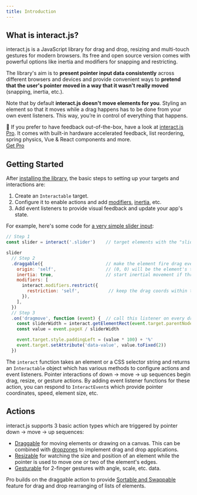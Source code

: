 ```yaml
---
title: Introduction
---
```


## What is interact.js?

interact.js is a JavaScript library for drag and drop, resizing and multi-touch
gestures for modern browsers. Its free and open source version comes with
powerful options like inertia and modifiers for snapping and restricting.

The library's aim is to **present pointer input data consistently** across
different browsers and devices and provide convenient ways to **pretend that the
user's pointer moved in a way that it wasn't really moved** (snapping, inertia,
etc.).

Note that by default **interact.js doesn't move elements for you**. Styling an
element so that it moves while a drag happens has to be done from your own event
listeners. This way, you’re in control of everything that happens.

<div class="notice"> 🌟 If you prefer to have feedback out-of-the-box, have
a look at <a href="/pro">interact.js Pro</a>. It comes with built-in hardware
accelerated feedback, list reordering, spring physics, Vue & React components
and more.

<div class="has-text-centered notice-cta">
  <a href="/pro" class="button is-medium is-info has-text-white">Get Pro</a>
</div>
</div>

## Getting Started

After [installing the library](/docs/installation), the basic steps to setting
up your targets and interactions are:

1.  Create an `Interactable` target.
2.  Configure it to enable actions and add [modifiers](/docs/modifiers),
    [inertia](/docs/inertia), etc.
3.  Add event listeners to provide visual feedback and update your app's state.

For example, here's some code for [a very simple slider
input](https://codepen.io/taye/pen/GgpxNq):

<LiveDemo :demoHtml="import('@/demos/slider.html?raw')" :removeNext="1"/>

```js
// Step 1
const slider = interact('.slider')    // target elements with the "slider" class

slider
  // Step 2
  .draggable({                        // make the element fire drag events
    origin: 'self',                   // (0, 0) will be the element's top-left
    inertia: true,                    // start inertial movement if thrown
    modifiers: [
      interact.modifiers.restrict({
        restriction: 'self',           // keep the drag coords within the element
      }),
    ],
  })
  // Step 3
  .on('dragmove', function (event) {  // call this listener on every dragmove
    const sliderWidth = interact.getElementRect(event.target.parentNode).width
    const value = event.pageX / sliderWidth

    event.target.style.paddingLeft = (value * 100) + '%'
    event.target.setAttribute('data-value', value.toFixed(2))
  })
```

The `interact` function takes an element or a CSS selector string and returns an
`Interactable` object which has various methods to configure actions and event
listeners. Pointer interactions of down → move → up sequences begin drag,
resize, or gesture actions. By adding event listener functions for these action,
you can respond to `InteractEvent`s which provide pointer coordinates, speed,
element size, etc.

## Actions

interact.js supports 3 basic action types which are triggered by pointer down →
move → up sequences:

- [Draggable](/docs/draggable) for moving elements or drawing on a canvas.
  This can be combined with [dropzones](/docs/dropzone) to implement drag and
  drop applications.
- [Resizable](/docs/resizable) for watching the size and position of an
  element while the pointer is used to move one or two of the element's edges.
- [Gesturable](/docs/gesturable) for 2-finger gestures with angle, scale, etc.
  data.

Pro builds on the draggable action to provide [Sortable and
Swappable](/docs/sortable) feature for drag and drop rearranging of lists of
elements.
